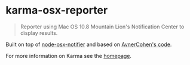# karma-osx-reporter

> Reporter using Mac OS 10.8 Mountain Lion's Notification Center to display results.

Built on top of [node-osx-notifier] and based on [AvnerCohen's code].

For more information on Karma see the [homepage].


[node-osx-notifier]: https://github.com/azoff/node-osx-notifier
[AvnerCohen's code]: https://github.com/karma-runner/karma/commit/ffd48a7f9aa7bc9a27516393d4d592edc6b628f7
[homepage]: http://karma-runner.github.io